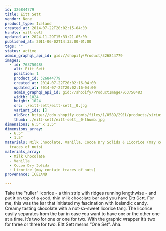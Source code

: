 ```yaml
---
id: 326844779
title: Eitt Sett
vendor: None
product_type: Iceland
created_at: 2014-07-22T20:02:15-04:00
handle: eitt-sett
updated_at: 2024-11-29T15:33:21-05:00
published_at: 2011-06-02T14:33:00-04:00
tags: ""
status: active
admin_graphql_api_id: gid://shopify/Product/326844779
images:
  - id: 763750483
    alt: Eitt Sett
    position: 1
    product_id: 326844779
    created_at: 2014-07-22T20:02:16-04:00
    updated_at: 2014-07-22T20:02:16-04:00
    admin_graphql_api_id: gid://shopify/ProductImage/763750483
    width: 1024
    height: 1024
    src: ./eitt-sett/eitt-sett__0.jpg
    variant_ids: []
    oldSrc: https://cdn.shopify.com/s/files/1/0589/2901/products/sirius_eittsett.jpeg?v=1406073736
    thumb: ./eitt-sett/eitt-sett__0-thumb.jpg
dimensions: 6.5" x 1.5"
dimensions_array:
  - 6.5"
  - 1.5"
materials: Milk Chocolate, Vanilla, Cocoa Dry Solids & Licorice (may contain
  traces of nuts)
materials_array:
  - Milk Chocolate
  - Vanilla
  - Cocoa Dry Solids
  - Licorice (may contain traces of nuts)
provenance: ICELAND

---
```


Take the “ruller” licorice - a thin strip with ridges running lengthwise - and put it on top of a good, thin milk chocolate bar and you have Eitt Sett. For me, this was the bar that initiated my fascination with Icelandic candy. Creamy tasting chocolate with a not-so-sweet licorice tang. The licorice easily separates from the bar in case you want to have one or the other one at a time. It’s two for one or one for two. With the graphic wrapper it’s two for three or three for two. Eitt Sett means “One Set”. Aha.